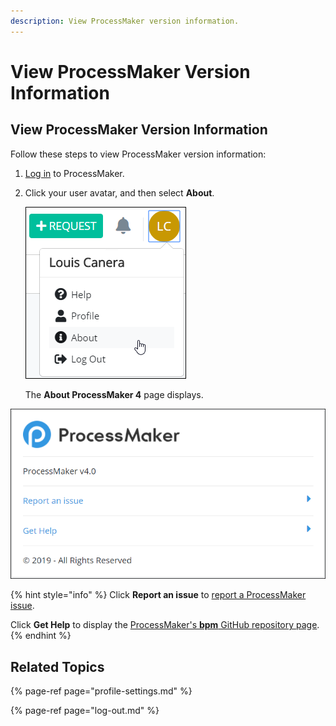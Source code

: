 ```yaml
---
description: View ProcessMaker version information.
---
```


# View ProcessMaker Version Information

## View ProcessMaker Version Information

Follow these steps to view ProcessMaker version information:

1. [Log in](log-in.md#log-in) to ProcessMaker.
2. Click your user avatar, and then select **About**.  

   ![](../.gitbook/assets/about-option.png)

   The **About ProcessMaker 4** page displays.  

![&quot;About ProcessMaker 4&quot; page displays ProcessMaker version information](../.gitbook/assets/about-processmaker-page-admin.png)

{% hint style="info" %}
Click **Report an issue** to [report a ProcessMaker issue](https://github.com/ProcessMaker/bpm/issues).

Click **Get Help** to display the [ProcessMaker's **bpm** GitHub repository page](https://github.com/ProcessMaker/bpm).
{% endhint %}

## Related Topics

{% page-ref page="profile-settings.md" %}

{% page-ref page="log-out.md" %}

